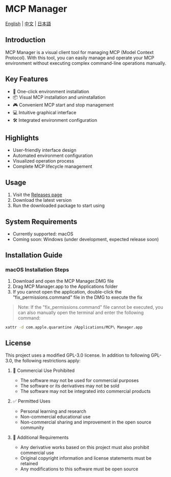 # MCP Manager

[English](README.md) | [中文](README_zh.md) | [日本語](README_ja.md)

## Introduction

MCP Manager is a visual client tool for managing MCP (Model Context Protocol). With this tool, you can easily manage and operate your MCP environment without executing complex command-line operations manually.

## Key Features

- 🚀 One-click environment installation
- 📦 Visual MCP installation and uninstallation
- 🎮 Convenient MCP start and stop management
- 💻 Intuitive graphical interface
- 🛠 Integrated environment configuration

## Highlights

- User-friendly interface design
- Automated environment configuration
- Visualized operation process
- Complete MCP lifecycle management

## Usage

1. Visit the [Releases page](../../releases)
2. Download the latest version
3. Run the downloaded package to start using

## System Requirements

- Currently supported: macOS
- Coming soon: Windows (under development, expected release soon)

## Installation Guide

### macOS Installation Steps

1. Download and open the MCP Manager.DMG file
2. Drag MCP Manager.app to the Applications folder
3. If you cannot open the application, double-click the "fix_permissions.command" file in the DMG to execute the fix

> Note: If the "fix_permissions.command" file cannot be executed, you can also manually open the terminal and enter the following command:

```bash
xattr -d com.apple.quarantine /Applications/MCP\ Manager.app
```

## License

This project uses a modified GPL-3.0 license. In addition to following GPL-3.0, the following restrictions apply:

1. 🚫 Commercial Use Prohibited

   - The software may not be used for commercial purposes
   - The software or its derivatives may not be sold
   - The software may not be integrated into commercial products

2. ✅ Permitted Uses

   - Personal learning and research
   - Non-commercial educational use
   - Non-commercial sharing and improvement in the open source community

3. 📝 Additional Requirements

   - Any derivative works based on this project must also prohibit commercial use
   - Original copyright information and license statements must be retained
   - Any modifications to this software must be open source

